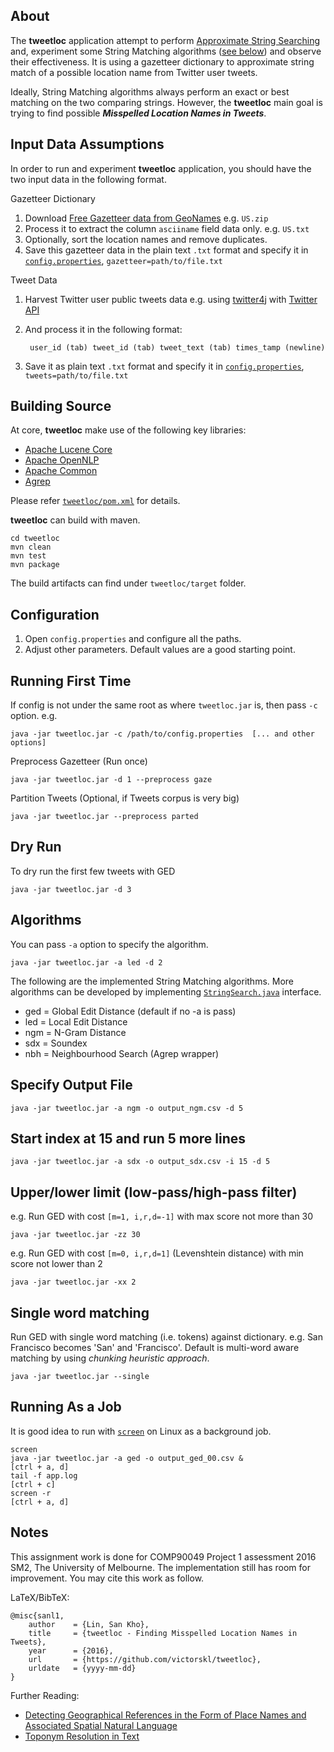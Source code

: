 About
-----
The **tweetloc** application attempt to perform [Approximate String Searching](https://www.google.com.au/search?q=Approximate+String+Search) and, experiment some String Matching algorithms (<a href="#algo">see below</a>) and observe their effectiveness. It is using a gazetteer dictionary to approximate string match of a possible location name from Twitter user tweets. 

Ideally, String Matching algorithms always perform an exact or best matching on the two comparing strings. However, the **tweetloc** main goal is trying to find possible _**Misspelled Location Names in Tweets**_.


Input Data Assumptions
----------------------
In order to run and experiment **tweetloc** application, you should have the two input data in the following format.

Gazetteer Dictionary

1. Download [Free Gazetteer data from GeoNames](http://download.geonames.org/export/dump/) e.g. `US.zip`
2. Process it to extract the column `asciiname` field data only. e.g. `US.txt`
3. Optionally, sort the location names and remove duplicates.
4. Save this gazetteer data in the plain text `.txt` format and specify it in [`config.properties`](config.properties), `gazetteer=path/to/file.txt`

Tweet Data

1. Harvest Twitter user public tweets data e.g. using [twitter4j](http://twitter4j.org/en/) with [Twitter API](https://dev.twitter.com/docs)
2. And process it in the following format:
        
        user_id (tab) tweet_id (tab) tweet_text (tab) times_tamp (newline)
   
3. Save it as plain text `.txt` format and specify it in [`config.properties`](config.properties), `tweets=path/to/file.txt`

Building Source
-------------------
At core, **tweetloc** make use of the following key libraries:

* [Apache Lucene Core](http://lucene.apache.org/core/)
* [Apache OpenNLP](https://opennlp.apache.org/)
* [Apache Common](http://commons.apache.org/)
* [Agrep](https://www.tgries.de/agrep/)

Please refer [`tweetloc/pom.xml`](pom.xml) for details.

**tweetloc** can build with maven.

    cd tweetloc
    mvn clean
    mvn test
    mvn package

The build artifacts can find under `tweetloc/target` folder.


Configuration
-------------
1.  Open `config.properties` and configure all the paths.
2.  Adjust other parameters. Default values are a good starting point.


Running First Time
------------------
If config is not under the same root as where `tweetloc.jar` is, then pass `-c` option. e.g.

    java -jar tweetloc.jar -c /path/to/config.properties  [... and other options]

Preprocess Gazetteer (Run once)

    java -jar tweetloc.jar -d 1 --preprocess gaze

Partition Tweets (Optional, if Tweets corpus is very big)

    java -jar tweetloc.jar --preprocess parted


Dry Run
-------
To dry run the first few tweets with GED

    java -jar tweetloc.jar -d 3


<a name="algo"></a>Algorithms
----------
You can pass `-a` option to specify the algorithm.

    java -jar tweetloc.jar -a led -d 2

The following are the implemented String Matching algorithms. More algorithms can be developed by implementing [`StringSearch.java`](src/main/java/com/sankholin/comp90049/project1/StringSearch.java) interface.

* ged = Global Edit Distance (default if no -a is pass)
* led = Local Edit Distance
* ngm = N-Gram Distance
* sdx = Soundex
* nbh = Neighbourhood Search (Agrep wrapper)


Specify Output File
-------------------
    java -jar tweetloc.jar -a ngm -o output_ngm.csv -d 5


Start index at 15 and run 5 more lines
--------------------------------------
    java -jar tweetloc.jar -a sdx -o output_sdx.csv -i 15 -d 5


Upper/lower limit (low-pass/high-pass filter)
---------------------
e.g. Run GED with cost `[m=1, i,r,d=-1]` with max score not more than 30

    java -jar tweetloc.jar -zz 30

e.g. Run GED with cost `[m=0, i,r,d=1]` (Levenshtein distance) with min score not lower than 2

    java -jar tweetloc.jar -xx 2


Single word matching
-------------------
Run GED with single word matching (i.e. tokens) against dictionary. e.g. San Francisco becomes 'San' and 'Francisco'. Default is multi-word aware matching by using _chunking heuristic approach_.

    java -jar tweetloc.jar --single


Running As a Job
----------------
It is good idea to run with [`screen`](https://www.google.com.au/search?q=linux%20screen) on Linux as a background job.

    screen
    java -jar tweetloc.jar -a ged -o output_ged_00.csv &
    [ctrl + a, d]
    tail -f app.log
    [ctrl + c]
    screen -r
    [ctrl + a, d]


Notes
-----
This assignment work is done for COMP90049 Project 1 assessment 2016 SM2, The University of Melbourne. The implementation still has room for improvement. You may cite this work as follow.

LaTeX/BibTeX:

    @misc{sanl1,
        author    = {Lin, San Kho},
        title     = {tweetloc - Finding Misspelled Location Names in Tweets},
        year      = {2016},
        url       = {https://github.com/victorskl/tweetloc},
        urldate   = {yyyy-mm-dd}
    }

Further Reading:

* [Detecting Geographical References in the Form of Place Names and Associated Spatial Natural Language](https://www.umiacs.umd.edu/~codepoet/pubs/recognition-special.pdf)
* [Toponym Resolution in Text](https://www.era.lib.ed.ac.uk/handle/1842/1849)
